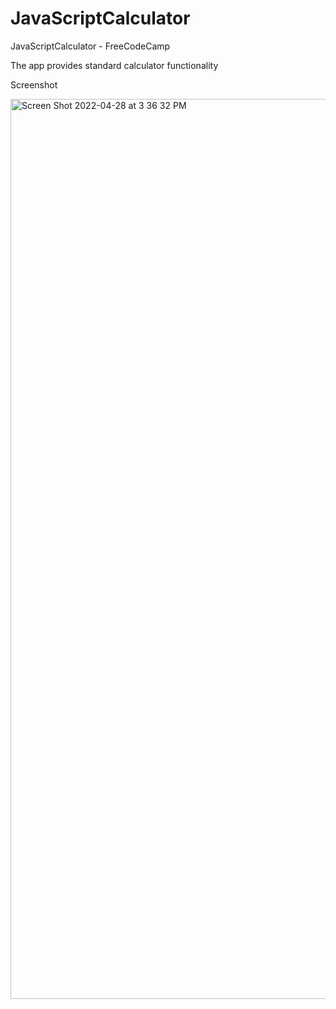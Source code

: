 # JavaScriptCalculator
JavaScriptCalculator - FreeCodeCamp


 The app provides standard calculator functionality
 
 Screenshot
 
 <img width="1440" alt="Screen Shot 2022-04-28 at 3 36 32 PM" src="https://user-images.githubusercontent.com/84670853/165832353-de5e3c20-b15d-468f-bc58-1046c7d864c0.png">
